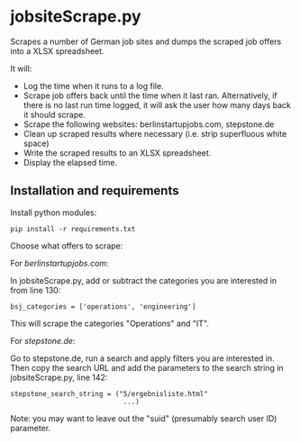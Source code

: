 # jobsiteScrape.py
Scrapes a number of German job sites and dumps the scraped job offers into a XLSX spreadsheet.

It will:

* Log the time when it runs to a log file.
* Scrape job offers back until the time when it last ran. Alternatively, if there is no last run time logged, it will ask the user how many days back it should scrape.
* Scrape the following websites: berlinstartupjobs.com, stepstone.de
* Clean up scraped results where necessary (i.e. strip superfluous white space)
* Write the scraped results to an XLSX spreadsheet.
* Display the elapsed time.

## Installation and requirements

Install python modules:

    pip install -r requirements.txt

Choose what offers to scrape:

For *berlinstartupjobs.com*: 

In jobsiteScrape.py, add or subtract the categories you are interested in from line 130:

    bsj_categories = ['operations', 'engineering']

This will scrape the categories "Operations" and "IT".

For *stepstone.de*:

Go to stepstone.de, run a search and apply filters you are interested in. Then copy the search URL and add the parameters to the search string in jobsiteScrape.py, line 142:

    stepstone_search_string = ("5/ergebnisliste.html"
                                ...)

Note: you may want to leave out the "suid" (presumably search user ID) parameter.
